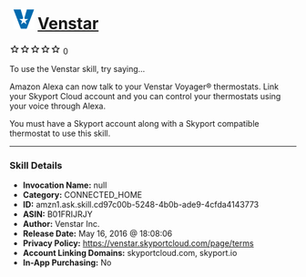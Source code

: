 # &nbsp;<img src="skill_icon" alt="Venstar icon" width="36"> [Venstar](http://alexa.amazon.com/#skills/amzn1.ask.skill.cd97c00b-5248-4b0b-ade9-4cfda4143773)
![0 stars](../../images/ic_star_border_black_18dp_1x.png)![0 stars](../../images/ic_star_border_black_18dp_1x.png)![0 stars](../../images/ic_star_border_black_18dp_1x.png)![0 stars](../../images/ic_star_border_black_18dp_1x.png)![0 stars](../../images/ic_star_border_black_18dp_1x.png) 0

To use the Venstar skill, try saying...

Amazon Alexa can now talk to your Venstar Voyager® thermostats. Link your Skyport Cloud account and you can control your thermostats using your voice through Alexa.

You must have a Skyport account along with a Skyport compatible thermostat to use this skill.

***

### Skill Details

* **Invocation Name:** null
* **Category:** CONNECTED_HOME
* **ID:** amzn1.ask.skill.cd97c00b-5248-4b0b-ade9-4cfda4143773
* **ASIN:** B01FRIJRJY
* **Author:** Venstar Inc.
* **Release Date:** May 16, 2016 @ 18:08:06
* **Privacy Policy:** https://venstar.skyportcloud.com/page/terms
* **Account Linking Domains:** skyportcloud.com, skyport.io
* **In-App Purchasing:** No
